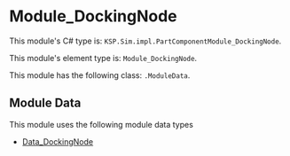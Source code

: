 # Module_DockingNode

This module's C# type is: `KSP.Sim.impl.PartComponentModule_DockingNode`.

This module's element type is: `Module_DockingNode`.

This module has the following class: `.ModuleData`.

## Module Data

This module uses the following module data types

- [Data_DockingNode](Data_DockingNode.md)
